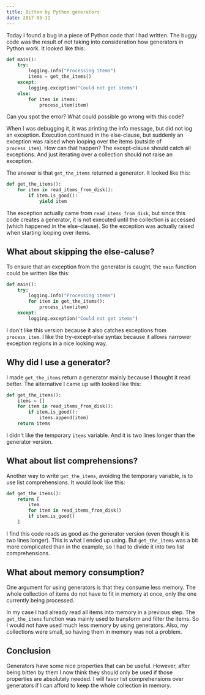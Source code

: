 ```yaml
---
title: Bitten by Python generators
date: 2017-03-11
---
```


Today I found a bug in a piece of Python code that I had written. The buggy
code was the result of not taking into consideration how generators in Python
work. It looked like this:

```python
def main():
    try:
        logging.info("Processing items")
        items = get_the_items()
    except:
        logging.exception("Could not get items")
    else:
        for item in items:
            process_item(item)
```

Can you spot the error? What could possible go wrong with this code?

When I was debugging it, it was printing the info message, but did not log an
exception. Execution continued in the else-clause, but suddenly an exception
was raised when looping over the items (outside of `process_item`). How can
that happen? The except-clause should catch all exceptions. And just iterating
over a collection should not raise an exception.

The answer is that `get_the_items` returned a generator. It looked like this:

```python
def get_the_items():
    for item in read_items_from_disk():
        if item.is_good():
            yield item
```

The exception actually came from `read_items_from_disk`, but since this code
creates a generator, it is not executed until the collection is accessed (which
happened in the else-clause). So the exception was actually raised when
starting looping over items.

## What about skipping the else-caluse?

To ensure that an exception from the generator is caught, the `main` function
could be written like this:

```python
def main():
    try:
        logging.info("Processing items")
        for item in get_the_items():
            process_item(item)
    except:
        logging.exception("Could not get items")
```

I don't like this version because it also catches exceptions from
`process_item`. I like the try-except-else syntax because it allows narrower
exception regions in a nice looking way.

## Why did I use a generator?

I made `get_the_items` return a generator mainly because I thought it read
better. The alternative I came up with looked like this:

```python
def get_the_items():
    items = []
    for item in read_items_from_disk():
        if item.is_good():
            items.append(item)
    return items
```

I didn't like the temporary `items` variable. And it is two lines longer than
the generator version.

## What about list comprehensions?

Another way to write `get_the_items`, avoiding the temporary variable, is to
use list comprehensions. It would look like this:

```python
def get_the_items():
    return [
        item
        for item in read_items_from_disk()
        if item.is_good()
    ]
```

I find this code reads as good as the generator version (even though it is two
lines longer). This is what I ended up using. But `get_the_items` was a bit
more complicated than in the example, so I had to divide it into two list
comprehensions.

## What about memory consumption?

One argument for using generators is that they consume less memory. The whole
collection of items do not have to fit in memory at once, only the one
currently being processed.

In my case I had already read all items into memory in a previous step. The
`get_the_items` function was mainly used to transform and filter the items. So
I would not have used much less memory by using generators. Also, my
collections were small, so having them in memory was not a problem.

## Conclusion

Generators have some nice properties that can be useful. However, after being
bitten by them I now think they should only be used if those properties are
absolutely needed. I will favor list comprehensions over generators if I can
afford to keep the whole collection in memory.
